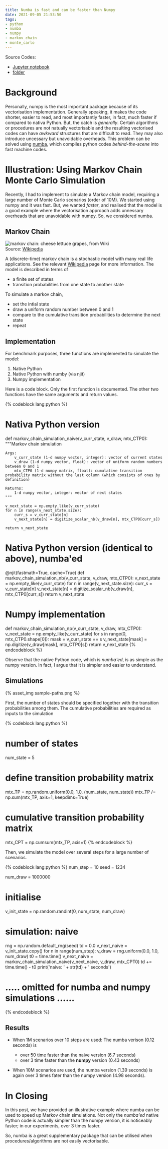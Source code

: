 ```yaml
---
title: Numba is fast and can be faster than Numpy
date: 2021-09-05 21:53:50
tags:
- python
- numba
- numpy
- markov_chain
- monte_carlo
---
```


Source Codes: 
* [Jupyter notebook](https://github.com/xyise/xyise/blob/main/notebook/numba/numba_numpy.ipynb)
* [folder](https://github.com/xyise/xyise/tree/main/notebook/numba)

# Background

Personally, numpy is the most important package because of its vectorisation implementation. Generally speaking, it makes the code shorter, easier to read, and most importantly faster, in fact, much faster if compared to nativa Python. But, the catch is *generally*. Certain algorithms or procedures are not natually vectorisable and the resulting vectorised codes can have *awkward* structures that are difficult to read. They may also introduce uncessary but unavoidable overheads. This problem can be solved using [numba](http://numba.pydata.org/), which compiles python codes *behind-the-scene* into fast machine codes. 

# Illustration: Using Markov Chain Monte Carlo Simulation

Recently, I had to implement to simulate a Markov chain model, requiring a large number of Monte Carlo scenarios (order of 10M). We started using numpy and it was fast. But, we wanted *faster*, and realised that the model is a good example where the vectorisation approach adds unnessary overheads that are unavoidable with numpy. So, we considered numba. 

## Markov Chain

![markov chain: cheese lettuce grapes, from Wiki](https://upload.wikimedia.org/wikipedia/commons/f/f2/Markov-cheese-lettuce-grapes.svg)\
Source: [Wikipedia](https://en.wikipedia.org/wiki/Markov_chain)

A (discrete-time) markov chain is a stochastic model with many real life applications. See the relevant [Wikipedia](https://en.wikipedia.org/wiki/Markov_chain) page for more information. The model is described in terms of
* a finite set of states
* transition probabilities from one state to another state

To simulate a markov chain, 
* set the intial state
* draw a uniform random number between 0 and 1
* compare to the cumulative transition probabilities to determine the next state
* repeat

## Implementation

For benchmark purposes, three functions are implemented to simulate the model:
1. Native Python
1. Native Python with numby (via njit)
1. Numpy implementation

Here is a code block. Only the first function is documented. The other two functions have the same arguments and return values. 

{% codeblock lang:python %}
# Nativa Python version
def markov_chain_simulation_naive(v_curr_state, v_draw, mtx_CTP0):
    """Markov chain simulation

    Args:
        v_curr_state (1-d numpy vector, integer): vector of current states
        v_draw (1-d numpy vector, float): vector of uniform random numbers between 0 and 1
        mtx_CTP0 (1-d numpy matrix, float): cumulative transition probability matrix without the last column (which consists of ones by definition)

    Returns:
        1-d numpy vector, integer: vector of next states
    """

    v_next_state = np.empty_like(v_curr_state)
    for n in range(v_next_state.size):
        curr_s = v_curr_state[n]
        v_next_state[n] = digitize_scalar_nb(v_draw[n], mtx_CTP0[curr_s])
    
    return v_next_state

# Nativa Python version (identical to above), numba'ed
@njit(fastmath=True, cache=True)
def markov_chain_simulation_nb(v_curr_state, v_draw, mtx_CTP0):
    v_next_state = np.empty_like(v_curr_state)
    for n in range(v_next_state.size):
        curr_s = v_curr_state[n]
        v_next_state[n] = digitize_scalar_nb(v_draw[n], mtx_CTP0[curr_s])
    return v_next_state

# Numpy implementation
def markov_chain_simulation_np(v_curr_state, v_draw, mtx_CTP0):
    v_next_state = np.empty_like(v_curr_state)
    for s in range(0, mtx_CTP0.shape[0]):
        mask = v_curr_state == s
        v_next_state[mask] = np.digitize(v_draw[mask], mtx_CTP0[s])
    return v_next_state
{% endcodeblock %}

Observe that the native Python code, which is *numba'ed*, is as simple as the numpy version. In fact, I argue that it is simpler and easier to understand. 

## Simulations

{% asset_img sample-paths.png %} 


First, the number of states should be specified together with the transition probabilities among them. The cumulative probabilities are required as inputs to the simulation

{% codeblock lang:python %}
# number of states
num_state = 5

# define transition probability matrix
mtx_TP = np.random.uniform(0.0, 1.0, (num_state, num_state))
mtx_TP /= np.sum(mtx_TP, axis=1, keepdims=True)

# cumulative transition probability matrix
mtx_CPT = np.cumsum(mtx_TP, axis=1)
{% endcodeblock %}

Then, we simulate the model over several steps for a large number of scenarios. 

{% codeblock lang:python %}
num_step = 10
seed = 1234

num_draw = 1000000

# initialise
v_init_state = np.random.randint(0, num_state, num_draw)

# simulation: naive
rng = np.random.default_rng(seed)
td = 0.0
v_next_naive = v_init_state.copy()
for n in range(num_step):
    v_draw = rng.uniform(0.0, 1.0, num_draw)
    t0 = time.time()
    v_next_naive = markov_chain_simulation_naive(v_next_naive, v_draw, mtx_CPT0)
    td += time.time() - t0
print('naive: ' + str(td) + ' seconds')

# ..... omitted for numba and numpy simulations ......
{% endcodeblock %}

## Results

* When 1M scenarios over 10 steps are used: The numba verison (0.12 seconds) is 
    * over 50 time faster than the naive version (6.7 seconds)
    * over 3 time faster than the **numpy** version (0.43 seconds)

* When 10M scenarios are used, the numba version (1.39 seconds) is again over 3 times fater than the numpy version (4.98 seconds).


# In Closing

In this post, we have provided an illustrative example where numba can be used to speed up Markov chain simulations. Not only the *numba'ed* native Python code is actually simpler than the numpy version, it is noticeably faster; in our experiments, over 3 times faster. 

So, numba is a great supplementary package that can be utilised when procedures/algorithms are not easily vectorisable. 
